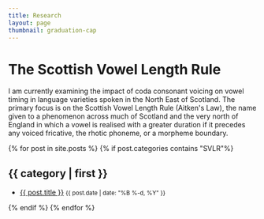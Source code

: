 ```yaml
---
title: Research
layout: page
thumbnail: graduation-cap
---
```

# The Scottish Vowel Length Rule
I am currently examining the impact of coda consonant voicing on vowel timing in language varieties spoken in the North East of Scotland. The primary focus is on the Scottish Vowel Length Rule (Aitken's Law), the name given to a phenomenon across much of Scotland and the very north of England in which a vowel is realised with a greater duration if it precedes any voiced fricative, the rhotic phoneme, or a morpheme boundary.


{% for post in site.posts %}
  {% if post.categories contains "SVLR"%}
  <h2 id="{{ category | first }}-ref">{{ category | first }}</h2>
  <ul>
        <li>
          <a href="{{ post.url | prepend: site.baseurl }}">{{ post.title }}</a>
          <small class="hidden-xs">{{ post.date | date: "%B %-d, %Y" }}</small>
        </li>
    </ul>
  {% endif %}
{% endfor %}
